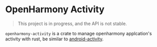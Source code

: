 # OpenHarmony Activity

> This project is in progress, and the API is not stable.

`openharmony-activity` is a crate to manage openharmony applcation's activity with rust, be similar to [android-activity](https://github.com/rust-mobile/android-activity).